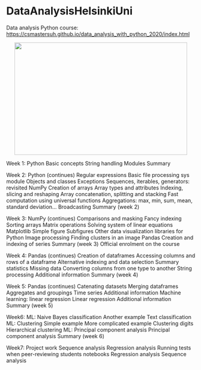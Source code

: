 # DataAnalysisHelsinkiUni
Data analysis Python course: https://csmastersuh.github.io/data_analysis_with_python_2020/index.html

<p align="center"> <img width="460" height="300" src="https://www.studyinfinland.fi/sites/default/files/styles/logo_image/public/2018-10/HY%20logo_0.png?itok=5PaKTNB6"> </p>

Week 1:
Python
Basic concepts
String handling
Modules
Summary

Week 2:
Python (continues)
Regular expressions
Basic file processing
sys module
Objects and classes
Exceptions
Sequences, iterables, generators: revisited
NumPy
Creation of arrays
Array types and attributes
Indexing, slicing and reshaping
Array concatenation, splitting and stacking
Fast computation using universal functions
Aggregations: max, min, sum, mean, standard deviation…
Broadcasting
Summary (week 2)

Week 3:
NumPy (continues)
Comparisons and masking
Fancy indexing
Sorting arrays
Matrix operations
Solving system of linear equations
Matplotlib
Simple figure
Subfigures
Other data visualization libraries for Python
Image processing
Finding clusters in an image
Pandas
Creation and indexing of series
Summary (week 3)
Official enrolment on the course

Week 4:
Pandas (continues)
Creation of dataframes
Accessing columns and rows of a dataframe
Alternative indexing and data selection
Summary statistics
Missing data
Converting columns from one type to another
String processing
Additional information
Summary (week 4)

Week 5:
Pandas (continues)
Catenating datasets
Merging dataframes
Aggregates and groupings
Time series
Additional information
Machine learning: linear regression
Linear regression
Additional information
Summary (week 5)

Week6:
ML: Naive Bayes classification
Another example
Text classification
ML: Clustering
Simple example
More complicated example
Clustering digits
Hierarchical clustering
ML: Principal component analysis
Principal component analysis
Summary (week 6)

Week7:
Project work
Sequence analysis
Regression analysis
Running tests when peer-reviewing students notebooks
Regression analysis
Sequence analysis
